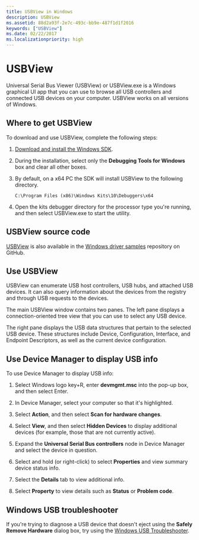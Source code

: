 ```yaml
---
title: USBView in Windows
description: USBView
ms.assetid: 88d2a93f-2e7c-493c-bb9e-487f1d1f2016
keywords: ["USBView"]
ms.date: 02/22/2017
ms.localizationpriority: high 
---
```


# USBView

Universal Serial Bus Viewer (USBView) or USBView.exe is a Windows graphical UI app that you can use to browse all USB controllers and connected USB devices on your computer. USBView works on all versions of Windows.

## <span id="Where_to_get_USBView"></span><span id="where_to_get_usbview"></span><span id="WHERE_TO_GET_USBVIEW"></span>Where to get USBView

To download  and use USBView, complete the following steps:

1. [Download and install the Windows SDK](https://developer.microsoft.com/windows/downloads/windows-10-sdk).

2. During the installation, select only the **Debugging Tools for Windows** box and clear all other boxes.

3. By default, on a x64 PC the SDK will install USBView to the following directory.

   `C:\Program Files (x86)\Windows Kits\10\Debuggers\x64`

4. Open the kits debugger directory for the processor type you're running, and then select USBView.exe to start the utility.


## USBView source code

[USBView](https://github.com/Microsoft/Windows-driver-samples/tree/master/usb/usbview) is also available in the [Windows driver samples](https://github.com/Microsoft/Windows-driver-samples) repository on GitHub.

## <span id="using_usbview"></span><span id="USING_USBVIEW"></span>Use USBView


USBView can enumerate USB host controllers, USB hubs, and attached USB devices. It can also query information about the devices from the registry and through USB requests to the devices.

The main USBView window contains two panes. The left pane displays a connection-oriented tree view that you can use to select any USB device.

The right pane displays the USB data structures that pertain to the selected USB device. These structures include Device, Configuration, Interface, and Endpoint Descriptors, as well as the current device configuration.


## Use Device Manager to display USB info

To use Device Manager to display USB info:

1. Select Windows logo key+R, enter **devmgmt.msc** into the pop-up box, and then select Enter.

2. In Device Manager, select your computer so that it's highlighted.

3. Select **Action**, and then select **Scan for hardware changes**.

4. Select **View**, and then select **Hidden Devices** to display additional devices (for example, those that are not currently active). 

5. Expand the **Universal Serial Bus controllers** node in Device Manager and select the device in question.

6. Select and hold (or right-click) to select **Properties** and view summary device status info.

7. Select the **Details** tab to view additional info. 

8. Select **Property** to view details such as **Status** or **Problem code**.


## Windows USB troubleshooter

If you're trying to diagnose a USB device that doesn't eject using the **Safely Remove Hardware** dialog box, try using the [Windows USB Troubleshooter](https://support.microsoft.com/help/17614/windows-10-troubleshoot-common-usb-problems).


 

 





